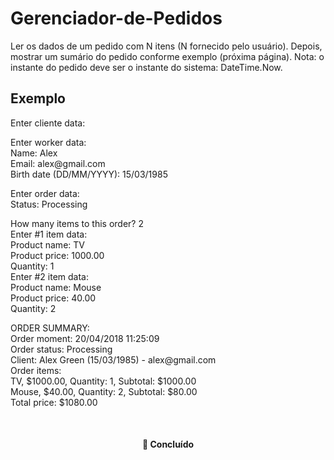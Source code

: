# Gerenciador-de-Pedidos

<p>Ler os dados de um pedido com N itens (N fornecido pelo usuário). Depois, mostrar um 
sumário do pedido conforme exemplo (próxima página). Nota: o instante do pedido deve ser 
o instante do sistema: DateTime.Now.</p>

## Exemplo
<p>Enter cliente data:</p>
<p>Enter worker data:<br>
   Name: Alex <br>
   Email: alex@gmail.com <br>
   Birth date (DD/MM/YYYY): 15/03/1985 <br>
</p>

<p>Enter order data: <br>
   Status: Processing
</p>

<p>How many items to this order? 2 <br>
  Enter #1 item data: <br>
  Product name: TV <br>
  Product price: 1000.00 <br>
  Quantity: 1 <br>
  Enter #2 item data: <br>
  Product name: Mouse <br>
  Product price: 40.00 <br>
  Quantity: 2 <br>
</p>

<p>ORDER SUMMARY: <br>
    Order moment: 20/04/2018 11:25:09 <br>
    Order status: Processing <br>
    Client: Alex Green (15/03/1985) - alex@gmail.com <br>
    Order items: <br>
    TV, $1000.00, Quantity: 1, Subtotal: $1000.00 <br>
    Mouse, $40.00, Quantity: 2, Subtotal: $80.00 <br>
    Total price: $1080.00 <br>
</p>

<br>
<h4 align="center"> 
	🚀 Concluído
</h4>
